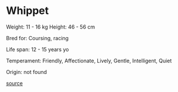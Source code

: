 # Whippet

Weight: 11 - 16 kg
Height: 46 - 56 cm

Bred for: Coursing, racing

Life span: 12 - 15 years yo

Temperament: Friendly, Affectionate, Lively, Gentle, Intelligent, Quiet

Origin: not found

[source](https://api.thedogapi.com/v1/breeds/257)

